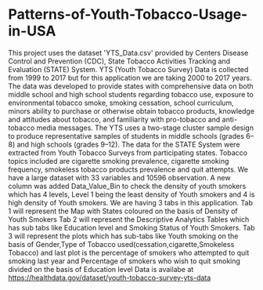 # Patterns-of-Youth-Tobacco-Usage-in-USA
This project uses the dataset 'YTS_Data.csv' provided by Centers Disease Control and Prevention (CDC), State Tobacco Activities
Tracking and Evaluation (STATE) System. YTS (Youth Tobacco Survey) Data is collected from 1999 to 2017 but for this application
we are taking 2000 to 2017 years. The data was developed to provide states with comprehensive data on both middle school and 
high school students regarding tobacco use, exposure to environmental tobacco smoke, smoking cessation, school curriculum, 
minors ability to purchase or otherwise obtain tobacco products, knowledge and attitudes about tobacco, and familiarity with
pro-tobacco and anti-tobacco media messages. The YTS uses a two-stage cluster sample design to produce representative samples
of students in middle schools (grades 6–8) and high schools (grades 9–12). The data for the STATE System were extracted from 
Youth Tobacco Surveys from participating states. Tobacco topics included are cigarette smoking prevalence, cigarette smoking 
frequency, smokeless tobacco products prevalence and quit attempts. We have a large dataset with 33 variables and 
10596 observation.  A new column was added Data_Value_Bin to check the density of youth smokers which has 
4 levels, Level 1 being the least density of Youth smokers and 4 is high density of Youth smokers. We are having 3 tabs in 
this application. Tab 1 will represent the Map with States coloured on the basis of Density of Youth Smokers Tab 2 will 
represent the Descriptive Analytics Tables which has sub tabs like Education level and Smoking Status of Youth Smokers. 
Tab 3 will represent the plots which has sub-tabs like Youth smoking on the basis of Gender,Type of Tobacco used(cessation,cigarette,Smokeless Tobacco) and
last plot is the percentage of smokers who attempted to quit smoking last year and Percentage of smokers who wish to 
quit smoking divided on the basis of Education level 
Data is availabe at https://healthdata.gov/dataset/youth-tobacco-survey-yts-data
